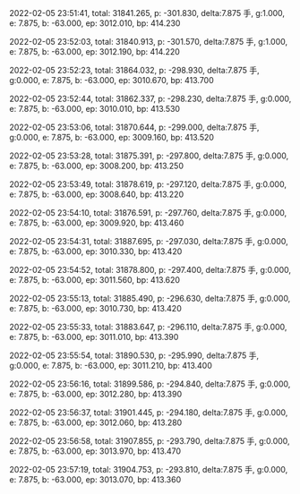 2022-02-05 23:51:41, total: 31841.265, p: -301.830, delta:7.875 手, g:1.000, e: 7.875, b: -63.000, ep: 3012.010, bp: 414.230

2022-02-05 23:52:03, total: 31840.913, p: -301.570, delta:7.875 手, g:1.000, e: 7.875, b: -63.000, ep: 3012.190, bp: 414.220

2022-02-05 23:52:23, total: 31864.032, p: -298.930, delta:7.875 手, g:0.000, e: 7.875, b: -63.000, ep: 3010.670, bp: 413.700

2022-02-05 23:52:44, total: 31862.337, p: -298.230, delta:7.875 手, g:0.000, e: 7.875, b: -63.000, ep: 3010.010, bp: 413.530

2022-02-05 23:53:06, total: 31870.644, p: -299.000, delta:7.875 手, g:0.000, e: 7.875, b: -63.000, ep: 3009.160, bp: 413.520

2022-02-05 23:53:28, total: 31875.391, p: -297.800, delta:7.875 手, g:0.000, e: 7.875, b: -63.000, ep: 3008.200, bp: 413.250

2022-02-05 23:53:49, total: 31878.619, p: -297.120, delta:7.875 手, g:0.000, e: 7.875, b: -63.000, ep: 3008.640, bp: 413.220

2022-02-05 23:54:10, total: 31876.591, p: -297.760, delta:7.875 手, g:0.000, e: 7.875, b: -63.000, ep: 3009.920, bp: 413.460

2022-02-05 23:54:31, total: 31887.695, p: -297.030, delta:7.875 手, g:0.000, e: 7.875, b: -63.000, ep: 3010.330, bp: 413.420

2022-02-05 23:54:52, total: 31878.800, p: -297.400, delta:7.875 手, g:0.000, e: 7.875, b: -63.000, ep: 3011.560, bp: 413.620

2022-02-05 23:55:13, total: 31885.490, p: -296.630, delta:7.875 手, g:0.000, e: 7.875, b: -63.000, ep: 3010.730, bp: 413.420

2022-02-05 23:55:33, total: 31883.647, p: -296.110, delta:7.875 手, g:0.000, e: 7.875, b: -63.000, ep: 3011.010, bp: 413.390

2022-02-05 23:55:54, total: 31890.530, p: -295.990, delta:7.875 手, g:0.000, e: 7.875, b: -63.000, ep: 3011.210, bp: 413.400

2022-02-05 23:56:16, total: 31899.586, p: -294.840, delta:7.875 手, g:0.000, e: 7.875, b: -63.000, ep: 3012.280, bp: 413.390

2022-02-05 23:56:37, total: 31901.445, p: -294.180, delta:7.875 手, g:0.000, e: 7.875, b: -63.000, ep: 3012.060, bp: 413.280

2022-02-05 23:56:58, total: 31907.855, p: -293.790, delta:7.875 手, g:0.000, e: 7.875, b: -63.000, ep: 3013.970, bp: 413.470

2022-02-05 23:57:19, total: 31904.753, p: -293.810, delta:7.875 手, g:0.000, e: 7.875, b: -63.000, ep: 3013.070, bp: 413.360